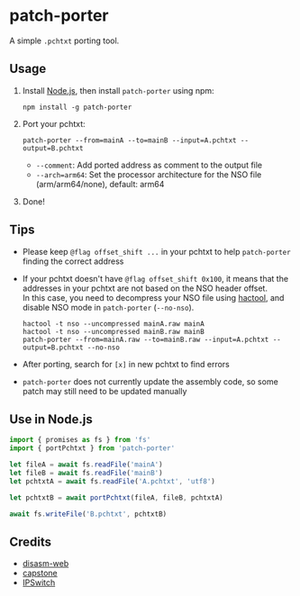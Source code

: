 # patch-porter

A simple `.pchtxt` porting tool.

## Usage

1. Install [Node.js](https://nodejs.org), then install `patch-porter` using npm:

    ```shell
    npm install -g patch-porter
    ```

2. Port your pchtxt:

    ```shell
    patch-porter --from=mainA --to=mainB --input=A.pchtxt --output=B.pchtxt
    ```
    - `--comment`: Add ported address as comment to the output file
    - `--arch=arm64`: Set the processor architecture for the NSO file (arm/arm64/none), default: arm64

3. Done!

## Tips
- Please keep `@flag offset_shift ...` in your pchtxt to help `patch-porter` finding the correct address
- If your pchtxt doesn't have `@flag offset_shift 0x100`, it means that the addresses in your pchtxt are not based on the NSO header offset.\
  In this case, you need to decompress your NSO file using [hactool](https://github.com/SciresM/hactool), and disable NSO mode in `patch-porter` (`--no-nso`).

    ```shell
    hactool -t nso --uncompressed mainA.raw mainA
    hactool -t nso --uncompressed mainB.raw mainB
    patch-porter --from=mainA.raw --to=mainB.raw --input=A.pchtxt --output=B.pchtxt --no-nso
    ```
- After porting, search for `[x]` in new pchtxt to find errors
- `patch-porter` does not currently update the assembly code, so some patch may still need to be updated manually

## Use in Node.js

```javascript
import { promises as fs } from 'fs'
import { portPchtxt } from 'patch-porter'

let fileA = await fs.readFile('mainA')
let fileB = await fs.readFile('mainB')
let pchtxtA = await fs.readFile('A.pchtxt', 'utf8')

let pchtxtB = await portPchtxt(fileA, fileB, pchtxtA)

await fs.writeFile('B.pchtxt', pchtxtB)
```

## Credits

- [disasm-web](https://github.com/CzBiX/disasm-web)
- [capstone](https://github.com/capstone-engine/capstone)
- [IPSwitch](https://github.com/3096/ipswitch)
